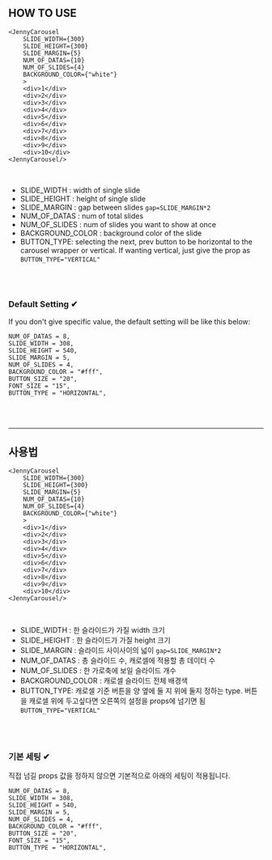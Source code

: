 ## HOW TO USE

```
<JennyCarousel
    SLIDE_WIDTH={300}
    SLIDE_HEIGHT={300}
    SLIDE_MARGIN={5}
    NUM_OF_DATAS={10}
    NUM_OF_SLIDES={4}
    BACKGROUND_COLOR={"white"}
    >
    <div>1</div>
    <div>2</div>
    <div>3</div>
    <div>4</div>
    <div>5</div>
    <div>6</div>
    <div>7</div>
    <div>8</div>
    <div>9</div>
    <div>10</div>
<JennyCarousel/>
```

<br>

- SLIDE_WIDTH : width of single slide <br>
- SLIDE_HEIGHT : height of single slide <br>
- SLIDE_MARGIN : gap between slides `gap=SLIDE_MARGIN*2` <br>
- NUM_OF_DATAS : num of total slides <br>
- NUM_OF_SLIDES : num of slides you want to show at once <br>
- BACKGROUND_COLOR : background color of the slide <br>
- BUTTON_TYPE: selecting the next, prev button to be horizontal to the carousel wrapper or vertical. If wanting vertical, just give the prop as `BUTTON_TYPE="VERTICAL"`

<br><br>

### Default Setting ✔

If you don't give specific value, the default setting will be like this below:

```
NUM_OF_DATAS = 8,
SLIDE_WIDTH = 308,
SLIDE_HEIGHT = 540,
SLIDE_MARGIN = 5,
NUM_OF_SLIDES = 4,
BACKGROUND_COLOR = "#fff",
BUTTON_SIZE = "20",
FONT_SIZE = "15",
BUTTON_TYPE = "HORIZONTAL",
```

<br><br>

---

## 사용법

```
<JennyCarousel
    SLIDE_WIDTH={300}
    SLIDE_HEIGHT={300}
    SLIDE_MARGIN={5}
    NUM_OF_DATAS={10}
    NUM_OF_SLIDES={4}
    BACKGROUND_COLOR={"white"}
    >
    <div>1</div>
    <div>2</div>
    <div>3</div>
    <div>4</div>
    <div>5</div>
    <div>6</div>
    <div>7</div>
    <div>8</div>
    <div>9</div>
    <div>10</div>
<JennyCarousel/>
```

<br>

- SLIDE_WIDTH : 한 슬라이드가 가질 width 크기 <br>
- SLIDE_HEIGHT : 한 슬라이드가 가질 height 크기 <br>
- SLIDE_MARGIN : 슬라이드 사이사이의 넓이 `gap=SLIDE_MARGIN*2` <br>
- NUM_OF_DATAS : 총 슬라이드 수, 캐로셀에 적용할 총 데이터 수 <br>
- NUM_OF_SLIDES : 한 가로축에 보일 슬라이드 개수 <br>
- BACKGROUND_COLOR : 캐로셀 슬라이드 전체 배경색 <br>
- BUTTON_TYPE: 캐로셀 기준 버튼을 양 옆에 둘 지 위에 둘지 정하는 type. 버튼을 캐로셀 위에 두고싶다면 오른쪽의 설정을 props에 넘기면 됨 `BUTTON_TYPE="VERTICAL"`

<br><br>

### 기본 세팅 ✔

직접 넘길 props 값을 정하지 않으면 기본적으로 아래의 세팅이 적용됩니다.

```
NUM_OF_DATAS = 8,
SLIDE_WIDTH = 308,
SLIDE_HEIGHT = 540,
SLIDE_MARGIN = 5,
NUM_OF_SLIDES = 4,
BACKGROUND_COLOR = "#fff",
BUTTON_SIZE = "20",
FONT_SIZE = "15",
BUTTON_TYPE = "HORIZONTAL",
```

<br><br>
